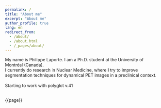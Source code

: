 ```yaml
---
permalink: /
title: "About me"
excerpt: "About me"
author_profile: true
lang: en
redirect_from: 
  - /about/
  - /about.html
  - /_pages/about/
---
```

My name is Philippe Laporte. I am a Ph.D. student at the University of Montréal (Canada).<br>
I currently do research in Nuclear Medicine, 
where I try to improve segmentation techniques for dynamical PET images in a preclinical context.<br><br>
Starting to work with polyglot v.41<br><br>

{{page}}